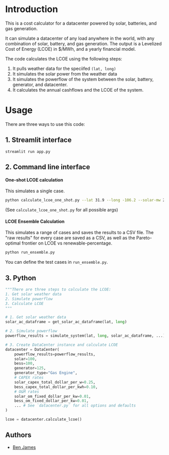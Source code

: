 # Introduction
This is a cost calculator for a datacenter powered by solar, batteries, and gas generation.

It can simulate a datacenter of any load anywhere in the world, with any combination of solar, battery, and gas generation. The output is a Levelized Cost of Energy (LCOE) in $/MWh, and a yearly financial model.
 
The code calculates the LCOE using the following steps:
1. It pulls weather data for the speciifed `(lat, long)`
2. It simulates the solar power from the weather data
3. It simulates the powerflow of the system between the solar, battery, generator, and datacenter.
4. It calculates the annual cashflows and the LCOE of the system.

# Usage
There are three ways to use this code:

## 1. Streamlit interface
`streamlit run app.py`


## 2. Command line interface
#### One-shot LCOE calculation
This simulates a single case.
```bash
python calculate_lcoe_one_shot.py --lat 31.9 --long -106.2 --solar-mw 250 --bess-mw 100 --generator-mw 125 --datacenter-load-mw 100
```

(See `calculate_lcoe_one_shot.py` for all possible args)

#### LCOE Ensemble Calculation
This simulates a range of cases and saves the results to a CSV file.
The "raw results" for every case are saved as a CSV, as well as the Pareto-optimal frontier on LCOE vs renewable-percentage. 
```bash
python run_ensemble.py
```
You can define the test cases in `run_ensemble.py`.

## 3. Python
```python
"""There are three steps to calculate the LCOE:
1. Get solar weather data
2. Simulate powerflow
3. Calculate LCOE
"""

# 1. Get solar weather data
solar_ac_dataframe = get_solar_ac_dataframe(lat, long)

# 2. Simulate powerflow
powerflow_results = simulate_system(lat, long, solar_ac_dataframe, ...)

# 3. Create DataCenter instance and calculate LCOE
datacenter = DataCenter(
    powerflow_results=powerflow_results,
    solar=100, 
    bess=100, 
    generator=125, 
    generator_type="Gas Engine",
    # CAPEX rates
    solar_capex_total_dollar_per_w=0.25,
    bess_capex_total_dollar_per_kwh=0.10,
    # O&M rates
    solar_om_fixed_dollar_per_kw=0.01,
    bess_om_fixed_dollar_per_kw=0.01,
    ... # See `datacenter.py` for all options and defaults
)

lcoe = datacenter.calculate_lcoe()
```

## Authors

* [Ben James](https://github.com/bengineer19)
